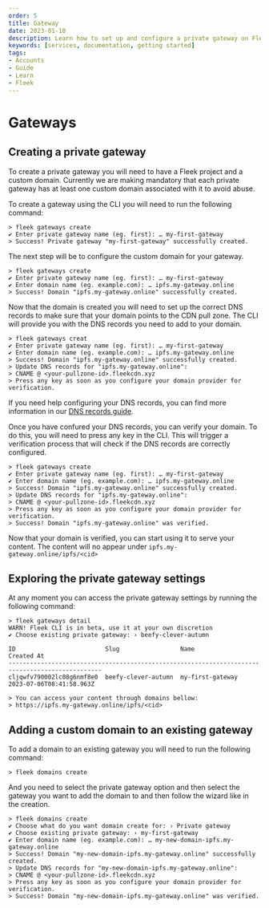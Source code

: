 ```yaml
---
order: 5
title: Gateway
date: 2023-01-10
description: Learn how to set up and configure a private gateway on Fleek, serving content from your storage via a custom domain.
keywords: [services, documentation, getting started]
tags:
- Accounts
- Guide
- Learn
- Fleek
---
```


# Gateways

## Creating a private gateway

To create a private gateway you will need to have a Fleek project and a custom domain. Currently we are making mandatory that each private gateway has at least one custom domain associated with it to avoid abuse.

To create a gateway using the CLI you will need to run the following command:

```shellscript filename="Creating a Gateway" copy
> fleek gateways create
✔ Enter private gateway name (eg. first): … my-first-gateway
> Success! Private gateway "my-first-gateway" successfully created.
```

The next step will be to configure the custom domain for your gateway. 

```shellscript filename="Configuring the custom domain" copy
> fleek gateways create
✔ Enter private gateway name (eg. first): … my-first-gateway
✔ Enter domain name (eg. example.com): … ipfs.my-gateway.online
> Success! Domain "ipfs.my-gateway.online" successfully created.   
```

Now that the domain is created you will need to set up the correct DNS records to make sure that your domain points to the CDN pull zone. The CLI will provide you with the DNS records you need to add to your domain.

```shellscript  filename="Setting up the DNS records" copy
> fleek gateways creat
✔ Enter private gateway name (eg. first): … my-first-gateway
✔ Enter domain name (eg. example.com): … ipfs.my-gateway.online
> Success! Domain "ipfs.my-gateway.online" successfully created.
> Update DNS records for "ipfs.my-gateway.online":
> CNAME @ <your-pullzone-id>.fleekcdn.xyz
> Press any key as soon as you configure your domain provider for verification.
```

If you need help configuring your DNS records, you can find more information in our [DNS records guide](/guides/dns-records).

Once you have confured your DNS records, you can verify your domain. To do this, you will need to press any key in the CLI. This will trigger a verification process that will check if the DNS records are correctly configured.

```shellscript filename="Finish" copy
> fleek gateways create
✔ Enter private gateway name (eg. first): … my-first-gateway
✔ Enter domain name (eg. example.com): … ipfs.my-gateway.online
> Success! Domain "ipfs.my-gateway.online" successfully created.
> Update DNS records for "ipfs.my-gateway.online":
> CNAME @ <your-pullzone-id>.fleekcdn.xyz
> Press any key as soon as you configure your domain provider for verification.
> Success! Domain "ipfs.my-gateway.online" was verified.    
```

Now that your domain is verified, you can start using it to serve your content. The content will no appear under `ipfs.my-gateway.online/ipfs/<cid>`

## Exploring the private gateway settings

At any moment you can access the private gateway settings by running the following command:

```shellscript filename="Gateway settings" copy
> fleek gateways detail
WARN! Fleek CLI is in beta, use it at your own discretion
✔ Choose existing private gateway: › beefy-clever-autumn

ID                         Slug                 Name                    Created At              
------------------------------------------------------------------------------------------------
cljqwfv790002lc08g6nmf8e0  beefy-clever-autumn  my-first-gateway  2023-07-06T08:41:58.963Z

> You can access your content through domains bellow:
> https://ipfs.my-gateway.online/ipfs/<cid>
```

## Adding a custom domain to an existing gateway

To add a domain to an existing gateway you will need to run the following command:

```shellscript filename="Adding a custom domain" copy
> fleek domains create
```

And you need to select the private gateway option and then select the gateway you want to add the domain to and then follow the wizard like in the creation.

```shellscript filename="Adding a custom domain" copy
> fleek domains create
✔ Choose what do you want domain create for: › Private gateway
✔ Choose existing private gateway: › my-first-gateway
✔ Enter domain name (eg. example.com): … my-new-domain-ipfs.my-gateway.online
> Success! Domain "my-new-domain-ipfs.my-gateway.online" successfully created.
> Update DNS records for "my-new-domain-ipfs.my-gateway.online":
> CNAME @ <your-pullzone-id>.fleekcdn.xyz
> Press any key as soon as you configure your domain provider for verification.
> Success! Domain "my-new-domain-ipfs.my-gateway.online" was verified.
```
